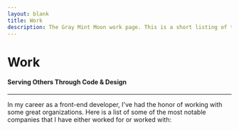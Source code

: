 ```yaml
---
layout: blank
title: Work
description: The Gray Mint Moon work page. This is a short listing of the worldwide or national companies that I have been able to code for.
---
```

<div class="row_md row_trim_bottom">
	<div class="container_md">
		<div class="text_center">
			<h1 class="page_title">Work</h1>
			<h4 class="page_subtitle">Serving Others Through Code & Design</h4>
			<hr class="divider_red">
		</div>
	</div>
</div>
<div class="row_xs">
	<div class="container_lg">
		In my career as a front-end developer, I've had the honor of working with some great organizations. Here is a list of some of the most notable companies that I have either worked for or worked with:
	</div>
</div>

<!-- <div class="row_xs">
	<div class="container_xl">
		<div class="column_fifth">
			<div class="column_fifth_block">
				<img class="img_full img_fifth" src="{{site.url}}/assets/ibm_logo.png" alt="IBM logo">
			</div>
			<div class="column_fifth_block">
				<img class="img_full img_fifth" src="{{site.url}}/assets/bch_logo.png" alt="Boston's Children Hospital logo">
			</div>
			<div class="column_fifth_block">
				<img class="img_full img_fifth" src="{{site.url}}/assets/cd_logo.png" alt="Charity Dynamics logo">
			</div>
			<div class="column_fifth_block">
				<img class="img_full img_fifth" src="{{site.url}}/assets/moody_logo.png" alt="Moody Foundation logo">
			</div>
		</div>
		<div class="column_fifth">
			<div class="column_fifth_block">
				<img class="img_full img_fifth" src="{{site.url}}/assets/fsfb_logo.png" alt="Freestore Foodbank logo">
			</div>
			<div class="column_fifth_block">
				<img class="img_full img_fifth" src="{{site.url}}/assets/ctoh_logo.png" alt="Central Texas Oral Health logo">
			</div>
			<div class="column_fifth_block">
				<img class="img_full img_fifth" src="{{site.url}}/assets/vf_logo.png" alt="Jimmy V Foundation logo">
			</div>
			<div class="column_fifth_block">
				<img class="img_full img_fifth" src="{{site.url}}/assets/npf_logo.png" alt="Parkinson's Foundation logo">
			</div>
		</div>
	</div>
</div> -->